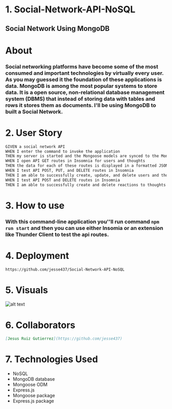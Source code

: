 # 1. Social-Network-API-NoSQL

## Social Network Using MongoDB

# About

### Social networking platforms have become some of the most consumed and important technologies by virtually every user. As you may guessed it the foundation of these applications is data. MongoDB is among the most popular systems to store data. It is a open source, non-relational database management system (DBMS) that instead of storing data with tables and rows it stores them as documents. I'll be using MongoDB to built a Social Network.

# 2. User Story

```md
GIVEN a social network API
WHEN I enter the command to invoke the application
THEN my server is started and the Mongoose models are synced to the MongoDB database
WHEN I open API GET routes in Insomnia for users and thoughts
THEN the data for each of these routes is displayed in a formatted JSON
WHEN I test API POST, PUT, and DELETE routes in Insomnia
THEN I am able to successfully create, update, and delete users and thoughts in my database
WHEN I test API POST and DELETE routes in Insomnia
THEN I am able to successfully create and delete reactions to thoughts and add and remove friends to a user’s friend list
```

# 3. How to use

### With this command-line application you''ll run command `npm run start` and then you can use either Insomia or an extension like Thunder Client to test the api routes.

# 4. Deployment

```md
https://github.com/jesse437/Social-Network-API-NoSQL
```

# 5. Visuals

![alt text](<Screenshot 2024-09-02 at 2.55.37 PM.png>)

# 6. Collaborators

```md
[Jesus Ruiz Gutierrez](https://github.com/jesse437)
```

# 7. Technologies Used

- NoSQL
- MongoDB database
- Mongoose ODM
- Express.js
- Mongoose package
- Express.js package
